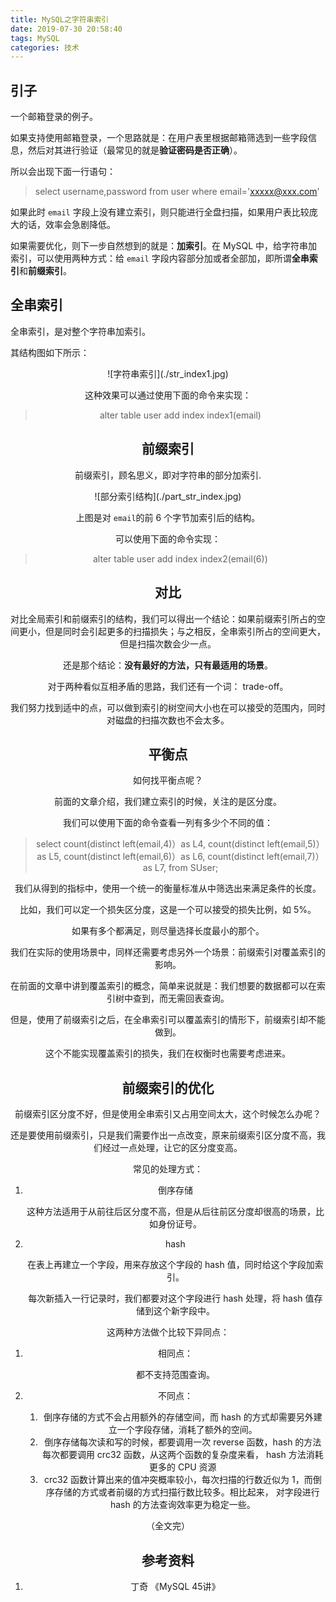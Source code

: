 ```yaml
---
title: MySQL之字符串索引
date: 2019-07-30 20:58:40
tags: MySQL
categories: 技术
---
```


## 引子

一个邮箱登录的例子。

如果支持使用邮箱登录，一个思路就是：在用户表里根据邮箱筛选到一些字段信息，然后对其进行验证（最常见的就是**验证密码是否正确**）。

所以会出现下面一行语句：

> select username,password from user where email='xxxxx@xxx.com'

如果此时 `email` 字段上没有建立索引，则只能进行全盘扫描，如果用户表比较庞大的话，效率会急剧降低。

如果需要优化，则下一步自然想到的就是：**加索引**。在 MySQL 中，给字符串加索引，可以使用两种方式：给 `email` 字段内容部分加或者全部加，即所谓**全串索引**和**前缀索引**。

## 全串索引

全串索引，是对整个字符串加索引。

其结构图如下所示：

<div align=center>![字符串索引](./str_index1.jpg)

这种效果可以通过使用下面的命令来实现：

> alter table user add index index1(email)

## 前缀索引

前缀索引，顾名思义，即对字符串的部分加索引.

<div align=center>![部分索引结构](./part_str_index.jpg)

上图是对 `email`的前 6 个字节加索引后的结构。

可以使用下面的命令实现：

> alter table user add index index2(email(6))

## 对比

对比全局索引和前缀索引的结构，我们可以得出一个结论：如果前缀索引所占的空间更小，但是同时会引起更多的扫描损失；与之相反，全串索引所占的空间更大，但是扫描次数会少一点。

还是那个结论：**没有最好的方法，只有最适用的场景**。

对于两种看似互相矛盾的思路，我们还有一个词： trade-off。

我们努力找到适中的点，可以做到索引的树空间大小也在可以接受的范围内，同时对磁盘的扫描次数也不会太多。

## 平衡点

如何找平衡点呢？

前面的文章介绍，我们建立索引的时候，关注的是区分度。

我们可以使用下面的命令查看一列有多少个不同的值：

> select 
>   	count(distinct left(email,4)）as L4,
>   	count(distinct left(email,5)）as L5,
>   	count(distinct left(email,6)）as L6,
>   	count(distinct left(email,7)）as L7,
> ​from SUser;

我们从得到的指标中，使用一个统一的衡量标准从中筛选出来满足条件的长度。

比如，我们可以定一个损失区分度，这是一个可以接受的损失比例，如 5%。

如果有多个都满足，则尽量选择长度最小的那个。

我们在实际的使用场景中，同样还需要考虑另外一个场景：前缀索引对覆盖索引的影响。

在前面的文章中讲到覆盖索引的概念，简单来说就是：我们想要的数据都可以在索引树中查到，而无需回表查询。

但是，使用了前缀索引之后，在全串索引可以覆盖索引的情形下，前缀索引却不能做到。

这个不能实现覆盖索引的损失，我们在权衡时也需要考虑进来。

## 前缀索引的优化

前缀索引区分度不好，但是使用全串索引又占用空间太大，这个时候怎么办呢？

还是要使用前缀索引，只是我们需要作出一点改变，原来前缀索引区分度不高，我们经过一点处理，让它的区分度变高。

常见的处理方式：

1. 倒序存储

   这种方法适用于从前往后区分度不高，但是从后往前区分度却很高的场景，比如身份证号。

2. hash

   在表上再建立一个字段，用来存放这个字段的 hash 值，同时给这个字段加索引。

   每次新插入一行记录时，我们都要对这个字段进行 hash 处理，将 hash 值存储到这个新字段中。

这两种方法做个比较下异同点：

1. 相同点：

   都不支持范围查询。

2. 不同点：

   1. 倒序存储的方式不会占用额外的存储空间，而 hash 的方式却需要另外建立一个字段存储，消耗了额外的空间。
   2. 倒序存储每次读和写的时候，都要调用一次 reverse 函数，hash 的方法每次都要调用 crc32 函数，从这两个函数的复杂度来看， hash 方法消耗更多的 CPU 资源
   3. crc32 函数计算出来的值冲突概率较小，每次扫描的行数近似为 1，而倒序存储的方式或者前缀的方式扫描行数比较多。相比起来， 对字段进行 hash 的方法查询效率更为稳定一些。

（全文完）

## 参考资料

1. 丁奇 《MySQL 45讲》